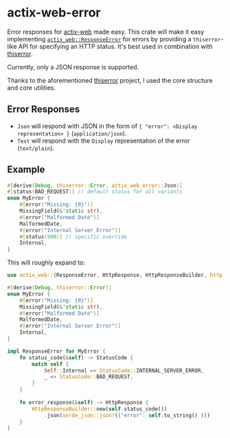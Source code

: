 # actix-web-error

Error responses for [actix-web](https://actix.rs) made easy.
This crate will make it easy implementing [`actix_web::ResponseError`](https://docs.rs/actix-web/latest/actix_web/trait.ResponseError.html) for errors
by providing a `thiserror`-like API for specifying an HTTP status.
It's best used in combination with [thiserror](https://docs.rs/thiserror).

Currently, only a JSON response is supported.

Thanks to the aforementioned [thiserror](https://github.com/dtolnay/thiserror) project, 
I used the core structure and core utilities. 

## Error Responses

* `Json` will respond with JSON in the form of `{ "error": <Display representation> }` (`application/json`).
* `Text` will respond with the `Display` representation of the error (`text/plain`).

## Example

```rust
#[derive(Debug, thiserror::Error, actix_web_error::Json)]
#[status(BAD_REQUEST)] // default status for all variants
enum MyError {
    #[error("Missing: {0}")]
    MissingField(&'static str),
    #[error("Malformed Date")]
    MalformedDate,
    #[error("Internal Server Error")]
    #[status(500)] // specific override
    Internal,
}
```

This will roughly expand to:

```rust
use actix_web::{ResponseError, HttpResponse, HttpResponseBuilder, http::StatusCode};

#[derive(Debug, thiserror::Error)]
enum MyError {
    #[error("Missing: {0}")]
    MissingField(&'static str),
    #[error("Malformed Date")]
    MalformedDate,
    #[error("Internal Server Error")]
    Internal,
}

impl ResponseError for MyError {
    fn status_code(&self) -> StatusCode {
        match self {
            Self::Internal => StatusCode::INTERNAL_SERVER_ERROR,
            _ => StatusCode::BAD_REQUEST,
        }
    }
    
    fn error_response(&self) -> HttpResponse {
        HttpResponseBuilder::new(self.status_code())
            .json(serde_json::json!({"error": self.to_string() }))
    }
}
```
